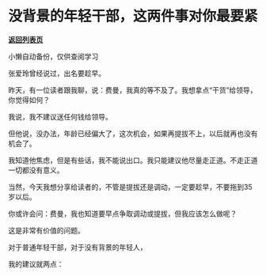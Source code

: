# 没背景的年轻干部，这两件事对你最要紧

[**返回列表页**](/gzh/费曼的小茶馆)

小懒自动备份，仅供查阅学习

张爱玲曾经说过，出名要趁早。  

昨天，有一位读者跟我聊，说：费曼，我真的等不及了。我想拿点“干货”给领导，你觉得如何？  

我说，我不建议送任何钱给领导。  

但他说，没办法，年龄已经偏大了，这次机会，如果再提拔不上，以后就再也没有机会了。

我知道他焦虑，但是有些话，我不能说出口。我只能建议他尽量走正道。不走正道一切都没有意义。  

当然，今天我想分享给读者的，不管是提拔还是调动，一定要趁早，不要拖到35岁以后。

你或许会问：费曼，我也知道要早点争取调动或提拔，但我应该怎么做呢？  

这是非常有价值的问题。  

对于普通年轻干部，对于没有背景的年轻人，

我的建议就两点：

